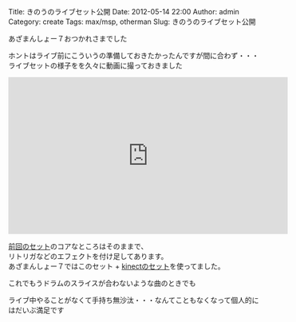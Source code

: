 Title: きのうのライブセット公開
Date: 2012-05-14 22:00
Author: admin
Category: create
Tags: max/msp, otherman
Slug: きのうのライブセット公開

あざまんしょー７おつかれさまでした  

ホントはライブ前にこういうの準備しておきたかったんですが間に合わず・・・  
ライブセットの様子をを久々に動画に撮っておきました

<iframe width="560" height="315" src="http://www.youtube.com/embed/ck2LWPL8soE" frameborder="0" allowfullscreen></iframe>

[前回のセット](http://blog.ca54makske.com/?p=7469)のコアなところはそのままで、  
リトリガなどのエフェクトを付け足してあります。  
あざまんしょー７ではこのセット +
[kinectのセット](http://blog.ca54makske.com/?p=442)を使ってました。

これでもうドラムのスライスが合わないような曲のときでも  

ライブ中やることがなくて手持ち無沙汰・・・なんてこともなくなって個人的にはだいぶ満足です
